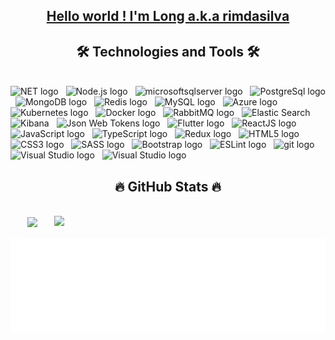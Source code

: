 <!-- tlongdev -->
<a href="#" target="_blank">
  <h2 align="center">Hello world ! I'm Long a.k.a rimdasilva</h2>
</a>

<h2 align="center">🛠 Technologies and Tools 🛠</h2>
<br>
<!-- https://simpleicons.org/ -->
<span><img src="https://img.shields.io/badge/.NET-282C34?logo=.NET&logoColor=512BD4" alt="NET logo" title="NET" height="25" /></span>
&nbsp;
<span><img src="https://img.shields.io/badge/Node.js-282C34?logo=node.js&logoColor=00F200" alt="Node.js logo" title="Node.js" height="25" /></span>
&nbsp;
<span><img src="https://img.shields.io/badge/Microsoft Sql Server-282C34?logo=microsoftsqlserver&logoColor=CC2927" alt="microsoftsqlserver logo" title="Microsoft Sql Server" height="25" /></span>
&nbsp;
<span><img src="https://img.shields.io/badge/PostgreSql-282C34?logo=postgresql&logoColor=4169E1" alt="PostgreSql logo" title="PostgreSql" height="25" /></span>
&nbsp;
<span><img src="https://img.shields.io/badge/MongoDB-282C34?logo=mongodb&logoColor=47A248" alt="MongoDB logo" title="MongoDB" height="25" /></span>
&nbsp;
<span><img src="https://img.shields.io/badge/Redis-282C34?logo=redis&logoColor=DC382D" alt="Redis logo" title="Redis" height="25" /></span>
&nbsp;
<span><img src="https://img.shields.io/badge/MySQL-282C34?logo=mysql&logoColor=#4479A1" alt="MySQL logo" title="MySQL" height="25" /></span>
&nbsp;
<span><img src="https://img.shields.io/badge/Azure-282C34?logo=azuredevops&logoColor=#2496ED" alt="Azure logo" title="Azure" height="25" /></span>
&nbsp;
<span><img src="https://img.shields.io/badge/Kubernetes-282C34?logo=kubernetes&logoColor=#326CE5" alt="Kubernetes logo" title="Kubernetes" height="25" /></span>
&nbsp;
<span><img src="https://img.shields.io/badge/Docker-282C34?logo=docker&logoColor=#2496ED" alt="Docker logo" title="Docker" height="25" /></span>
&nbsp;
<span><img src="https://img.shields.io/badge/RabbitMQ-282C34?logo=rabbitmq&logoColor=#FF6600" alt="RabbitMQ logo" title="RabbitMQ" height="25" /></span>
&nbsp;
<span><img src="https://img.shields.io/badge/Elastic Search-282C34?logo=elasticsearch&logoColor=#005571" alt="Elastic Search" title="Elastic Search" height="25" /></span>
&nbsp;
<span><img src="https://img.shields.io/badge/Kibana-282C34?logo=kibana&logoColor=#005571" alt="Kibana" title="Kibana" height="25" /></span>
&nbsp;
<span><img src="https://img.shields.io/badge/Json Web Tokens-282C34?logo=jsonwebtokens&logoColor=#000000" alt="Json Web Tokens logo" title="Json Web Token" height="25" /></span>
&nbsp;
<span><img src="https://img.shields.io/badge/Flutter-282C34?logo=flutter&logoColor=61DAFB" alt="Flutter logo" title="Flutter" height="25" /></span>
&nbsp;
<span><img src="https://img.shields.io/badge/ReactJS-282C34?logo=react&logoColor=61DAFB" alt="ReactJS logo" title="ReactJS" height="25" /></span>
&nbsp;
<span><img src="https://img.shields.io/badge/JavaScript-282C34?logo=javascript&logoColor=F7DF1E" alt="JavaScript logo" title="JavaScript" height="25" /></span>
&nbsp;
<span><img src="https://img.shields.io/badge/TypeScript-282C34?logo=typescript&logoColor=3178C6" alt="TypeScript logo" title="TypeScript" height="25" /></span>
&nbsp;
<span><img src="https://img.shields.io/badge/Redux-282C34?logo=redux&logoColor=764ABC" alt="Redux logo" title="Redux" height="25" /></span>
&nbsp;
<span><img src="https://img.shields.io/badge/HTML5-282C34?logo=html5&logoColor=E34F26" alt="HTML5 logo" title="HTML5" height="25" /></span>
&nbsp;
<span><img src="https://img.shields.io/badge/CSS3-282C34?logo=css3&logoColor=1572B6" alt="CSS3 logo" title="CSS3" height="25" /></span>
&nbsp;
<span><img src="https://img.shields.io/badge/Sass-282C34?logo=sass&logoColor=CC6699" alt="SASS logo" title="SASS" height="25" /></span>
&nbsp;
<span><img src="https://img.shields.io/badge/Bootstrap-282C34?logo=bootstrap&logoColor=7952B3" alt="Bootstrap logo" title="Bootstrap" height="25" /></span>
&nbsp;
<span><img src="https://img.shields.io/badge/ESLint-282C34?logo=eslint&logoColor=4B32C3" alt="ESLint logo" title="ESLint" height="25" /></span>
&nbsp;
<span><img src="https://img.shields.io/badge/git-282C34?logo=git&logoColor=F05032" alt="git logo" title="git" height="25" /></span>
&nbsp;
<span><img src="https://img.shields.io/badge/Postman-282C34?logo=postman&logoColor=#FF6C37" alt="Visual Studio logo" title="Visual Studio" height="25" /></span>
&nbsp;
<span><img src="https://img.shields.io/badge/Swagger-282C34?logo=swagger&logoColor=#85EA2D" alt="Visual Studio logo" title="Visual Studio" height="25" /></span>

<br>
<h2 align="center">🔥 GitHub Stats 🔥</h2>
<!-- https://github.com/anuraghazra/github-readme-stats -->
<br>
<div align=center>
  <a href="#" title="rimdasilva">
    <img width="315" align="center" src="https://github-readme-stats.vercel.app/api/top-langs/?username=longblue2910&hide=c%23,powershell,Mathematica,Ruby,Objective-C,Objective-C%2b%2b,Cuda&title_color=61dafb&text_color=ffffff&icon_color=61dafb&bg_color=20232a&langs_count=8&layout=compact&border_color=61dafb&hide_border=true" />
  </a>
  <a href="#" title="Trungquandev">
    <img align="right" width="434" src="https://github-readme-stats.vercel.app/api?username=longblue2910&show_icons=true&theme=react&border_color=61dafb&hide_border=true" />
  </a>
</div>
<br>
<a href="#" target="_blank">
  <img src="svg/tlongdev-quotes.svg" width="846" height="150" alt="rimdasilva-official" />
</a>
